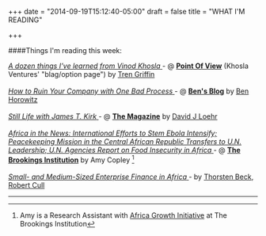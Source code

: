 +++
date = "2014-09-19T15:12:40-05:00"
draft = false
title = "WHAT I'M READING"

+++

####Things I'm reading this week:

[ _A dozen things I’ve learned from Vinod Khosla_ ](http://www.khoslaventures.com/a-dozen-things-ive-learned-from-vinod-khosla) - @ [**Point Of View**](http://www.khoslaventures.com/topic/featured) (Khosla Ventures' "blag/option page") by [Tren Griffin](http://25iq.com/)
<br>
<br>
[ _How to Ruin Your Company with One Bad Process_ ](http://www.bhorowitz.com/how_to_ruin_your_company_with_one_bad_process) - @ [**Ben's Blog**](http://www.bhorowitz.com/) by [Ben Horowitz](http://www.bhorowitz.com/about)
<br>
<br>
[ _Still Life with James T. Kirk_ ](http://the-magazine.org/49/still-life-with-jamest-kirk#.VC9pyxPF87s) - @ [**The Magazine**](http://the-magazine.org/) by [David J Loehr](http://www.davidjloehr.com/)
<br>
<br>
[ _Africa in the News: International Efforts to Stem Ebola Intensify; Peacekeeping Mission in the Central African Republic Transfers to U.N. Leadership; U.N. Agencies Report on Food Insecurity in Africa_ ](http://www.brookings.edu/blogs/africa-in-focus/posts/2014/09/19-ebola-peacekeeping-central-african-republic-food-insecurity-copley) - @ [**The Brookings Institution**](http://brookings.edu/blogs) by Amy Copley [^1]
<br>
<br>
[ _Small- and Medium-Sized Enterprise Finance in Africa_ ](http://www.brookings.edu/~/media/Research/Files/Papers/2014/07/small%20medium%20sized%20enterprise%20finance%20africa%20beck%20cull/SME%20Finance%20in%20Africa%20Designed_FINAL.pdf) - by [Thorsten Beck](http://www.thorstenbeck.com/), [Robert Cull](https://sites.google.com/site/decrgrobertcull/)

------

[^1]:Amy is a Research Assistant with [Africa Growth Initiative](http://www.brookings.edu/about/projects/africa-growth) at The Brookings Institution
